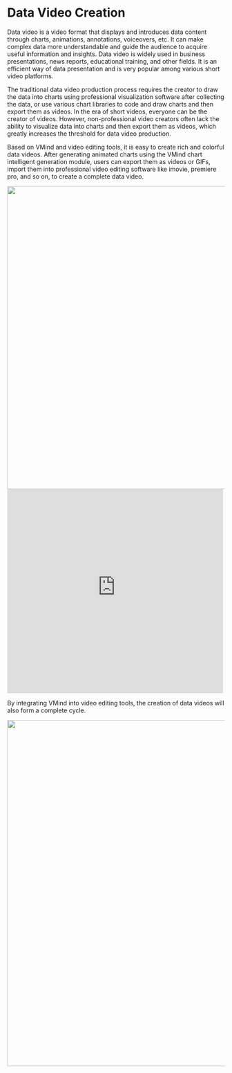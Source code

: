 # Data Video Creation
Data video is a video format that displays and introduces data content through charts, animations, annotations, voiceovers, etc. It can make complex data more understandable and guide the audience to acquire useful information and insights. Data video is widely used in business presentations, news reports, educational training, and other fields. It is an efficient way of data presentation and is very popular among various short video platforms.

The traditional data video production process requires the creator to draw the data into charts using professional visualization software after collecting the data, or use various chart libraries to code and draw charts and then export them as videos. In the era of short videos, everyone can be the creator of videos. However, non-professional video creators often lack the ability to visualize data into charts and then export them as videos, which greatly increases the threshold for data video production.

Based on VMind and video editing tools, it is easy to create rich and colorful data videos. After generating animated charts using the VMind chart intelligent generation module, users can export them as videos or GIFs, import them into professional video editing software like imovie, premiere pro, and so on, to create a complete data video.

<img src="https://lf9-dp-fe-cms-tos.byteorg.com/obj/bit-cloud/cut.png" width="700">

<iframe src="https://lf9-dp-fe-cms-tos.byteorg.com/obj/bit-cloud/data-video.mp4" scrolling="no" border="0" frameborder="no" framespacing="0" allowfullscreen="true" width="500px" height="472px"> </iframe>

By integrating VMind into video editing tools, the creation of data videos will also form a complete cycle.

<img src="https://lf9-dp-fe-cms-tos.byteorg.com/obj/bit-cloud/vmind/tutorials/vmind_data_video.png" width="800">
